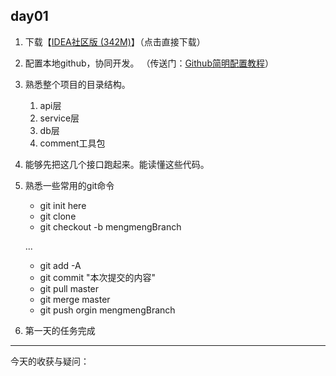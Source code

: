 ## day01

1. 下载【[IDEA社区版 (342M)](https://www.jetbrains.com/idea/download/download-thanks.html?platform=windows&code=IIC)】（点击直接下载）
2. 配置本地github，协同开发。 （传送门：[Github简明配置教程](http://tianbin.leanote.com/post/Github%E7%AE%80%E6%98%8E%E9%85%8D%E7%BD%AE%E6%95%99%E7%A8%8B)）
3. 熟悉整个项目的目录结构。
    1. api层
    2. service层
    3. db层
    4. comment工具包

4. 能够先把这几个接口跑起来。能读懂这些代码。
5. 熟悉一些常用的git命令
     - git init here
     - git clone
     - git checkout -b mengmengBranch

     ...

     - git add -A
     - git commit "本次提交的内容"
     - git pull master
     - git merge master
     - git push orgin mengmengBranch

6. 第一天的任务完成

---

今天的收获与疑问：



